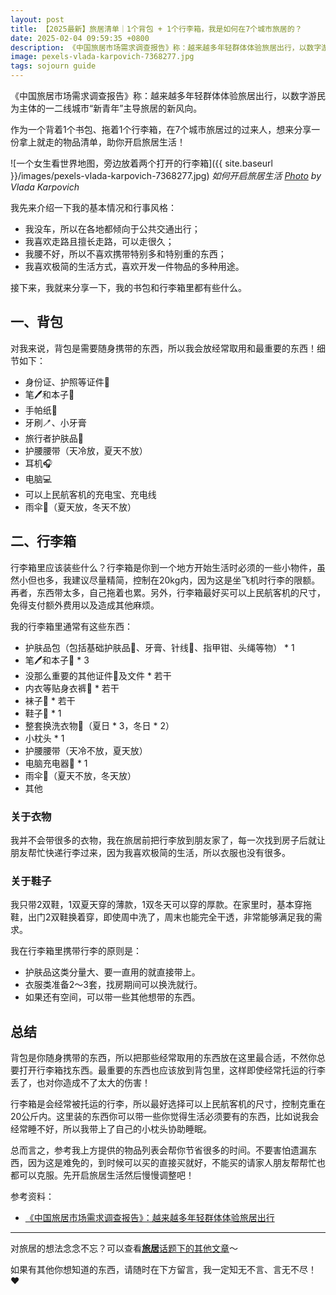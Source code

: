 ```yaml
---
layout: post
title: 【2025最新】旅居清单｜1个背包 + 1个行李箱，我是如何在7个城市旅居的？
date: 2025-02-04 09:59:35 +0800
description: 《中国旅居市场需求调查报告》称：越来越多年轻群体体验旅居出行，以数字游民为主体的一二线城市“新青年”主导旅居的新风向。作为一名旅居7城的经验者，今天就用一份清单，助你开启属于你的自由生活。
image: pexels-vlada-karpovich-7368277.jpg
tags: sojourn guide
---
```


《中国旅居市场需求调查报告》称：越来越多年轻群体体验旅居出行，以数字游民为主体的一二线城市“新青年”主导旅居的新风向。

作为一个背着1个书包、拖着1个行李箱，在7个城市旅居过的过来人，想来分享一份拿上就走的物品清单，助你开启旅居生活！

![一个女生看世界地图，旁边放着两个打开的行李箱]({{ site.baseurl }}/images/pexels-vlada-karpovich-7368277.jpg)
*如何开启旅居生活 <a href="https://www.pexels.com/photo/person-opening-a-map-on-the-floor-7368277/">Photo</a> by Vlada Karpovich*

我先来介绍一下我的基本情况和行事风格：
- 我没车，所以在各地都倾向于公共交通出行；
- 我喜欢走路且擅长走路，可以走很久；
- 我腰不好，所以不喜欢携带特别多和特别重的东西；
- 我喜欢极简的生活方式，喜欢开发一件物品的多种用途。

接下来，我就来分享一下，我的书包和行李箱里都有些什么。

## 一、背包

对我来说，背包是需要随身携带的东西，所以我会放经常取用和最重要的东西！细节如下：
- 身份证、护照等证件🪪
- 笔🖊️和本子📒
- 手帕纸🧻
- 牙刷🪥、小牙膏
- 旅行者护肤品🧴
- 护腰腰带（天冷放，夏天不放）
- 耳机🎧
- 电脑💻
- 可以上民航客机的充电宝、充电线
- 雨伞🌂（夏天放，冬天不放）

## 二、行李箱

行李箱里应该装些什么？行李箱是你到一个地方开始生活时必须的一些小物件，虽然小但也多，我建议尽量精简，控制在20kg内，因为这是坐飞机时行李的限额。再者，东西带太多，自己拖着也累。另外，行李箱最好买可以上民航客机的尺寸，免得支付额外费用以及造成其他麻烦。

我的行李箱里通常有这些东西：
- 护肤品包（包括基础护肤品🧴、牙膏、针线🧵、指甲钳、头绳等物） * 1
- 笔🖊️和本子📒 * 3
- 没那么重要的其他证件🪪及文件 * 若干
- 内衣等贴身衣裤👙 * 若干
- 袜子🧦 * 若干
- 鞋子🥿 * 1
- 整套换洗衣物👔（夏日 * 3，冬日 * 2）
- 小枕头 * 1
- 护腰腰带（天冷不放，夏天放）
- 电脑充电器🔌 * 1
- 雨伞🌂（夏天不放，冬天放）
- 其他

### 关于衣物

我并不会带很多的衣物，我在旅居前把行李放到朋友家了，每一次找到房子后就让朋友帮忙快递行李过来，因为我喜欢极简的生活，所以衣服也没有很多。

### 关于鞋子

我只带2双鞋，1双夏天穿的薄款，1双冬天可以穿的厚款。在家里时，基本穿拖鞋，出门2双鞋换着穿，即使周中洗了，周末也能完全干透，非常能够满足我的需求。

我在行李箱里携带行李的原则是：
- 护肤品这类分量大、要一直用的就直接带上。
- 衣服类准备2～3套，找房期间可以换洗就行。
- 如果还有空间，可以带一些其他想带的东西。

## 总结

背包是你随身携带的东西，所以把那些经常取用的东西放在这里最合适，不然你总要打开行李箱找东西。最重要的东西也应该放到背包里，这样即使经常托运的行李丢了，也对你造成不了太大的伤害！

行李箱是会经常被托运的行李，所以最好选择可以上民航客机的尺寸，控制克重在20公斤内。这里装的东西你可以带一些你觉得生活必须要有的东西，比如说我会经常睡不好，所以我带上了自己的小枕头协助睡眠。

总而言之，参考我上方提供的物品列表会帮你节省很多的时间。不要害怕遗漏东西，因为这是难免的，到时候可以买的直接买就好，不能买的请家人朋友帮帮忙也都可以克服。先开启旅居生活然后慢慢调整吧！

参考资料：
- [《中国旅居市场需求调查报告》：越来越多年轻群体体验旅居出行](https://www.mct.gov.cn/whzx/zsdw/zglyyjy/202408/t20240815_954688.html)

---

对旅居的想法念念不忘？可以查看<a href="/tag/sojourn?utm_source=blog&utm_medium=post&utm_campaign=read_more">**旅居**话题下的其他文章</a>～ 

如果有其他你想知道的东西，请随时在下方留言，我一定知无不言、言无不尽！ ❤️ 
